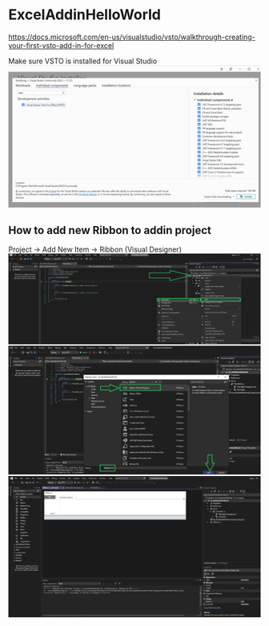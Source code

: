 # ExcelAddinHelloWorld  
  
https://docs.microsoft.com/en-us/visualstudio/vsto/walkthrough-creating-your-first-vsto-add-in-for-excel  

Make sure VSTO is installed for Visual Studio 
![NotFound](./screenshots/add-vsto-to-visual-studio.png)  

## How to add new Ribbon to addin project  
Project -> Add New Item -> Ribbon (Visual Designer)  
![NotFound](./screenshots/project-add-new-item.png)  
![NotFound](./screenshots/select-ribbon(visual-designer).png)  
![NotFound](./screenshots/blank-ribbon-(visual-designer).png)  
 
